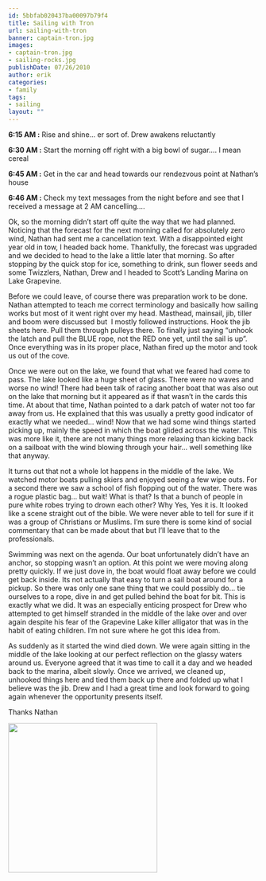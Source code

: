```yaml
---
id: 5bbfab020437ba00097b79f4
title: Sailing with Tron
url: sailing-with-tron
banner: captain-tron.jpg
images:
- captain-tron.jpg
- sailing-rocks.jpg
publishDate: 07/26/2010
author: erik
categories:
- family
tags:
- sailing
layout: ""
---
```

**6:15 AM :** Rise and shine&#8230; er sort of. Drew awakens reluctantly
  
**6:30 AM :** Start the morning off right with a big bowl of sugar&#8230;. I mean cereal
  
**6:45 AM :** Get in the car and head towards our rendezvous point at Nathan&#8217;s house
  
**6:46 AM :** Check my text messages from the night before and see that I received a message at 2 AM cancelling&#8230;.

Ok, so the morning didn&#8217;t start off quite the way that we had planned. Noticing that the forecast for the next morning called for absolutely zero wind, Nathan had sent me a cancellation text. With a disappointed eight year old in tow, I headed back home. Thankfully, the forecast was upgraded and we decided to head to the lake a little later that morning. So after stopping by the quick stop for ice, something to drink, sun flower seeds and some Twizzlers, Nathan, Drew and I headed to Scott&#8217;s Landing Marina on Lake Grapevine.

Before we could leave, of course there was preparation work to be done. Nathan attempted to teach me correct terminology and basically how sailing works but most of it went right over my head. Masthead, mainsail, jib, tiller and boom were discussed but  I mostly followed instructions. Hook the jib sheets here. Pull them through pulleys there. To finally just saying &#8220;unhook the latch and pull the BLUE rope, not the RED one yet, until the sail is up&#8221;. Once everything was in its proper place, Nathan fired up the motor and took us out of the cove.

Once we were out on the lake, we found that what we feared had come to pass. The lake looked like a huge sheet of glass. There were no waves and worse no wind! There had been talk of racing another boat that was also out on the lake that morning but it appeared as if that wasn&#8217;t in the cards this time. At about that time, Nathan pointed to a dark patch of water not too far away from us. He explained that this was usually a pretty good indicator of exactly what we needed&#8230; wind! Now that we had some wind things started picking up, mainly the speed in which the boat glided across the water. This was more like it, there are not many things more relaxing than kicking back on a sailboat with the wind blowing through your hair&#8230; well something like that anyway.

It turns out that not a whole lot happens in the middle of the lake. We watched motor boats pulling skiers and enjoyed seeing a few wipe outs. For a second there we saw a school of fish flopping out of the water. There was a rogue plastic bag&#8230; but wait! What is that? Is that a bunch of people in pure white robes trying to drown each other? Why Yes, Yes it is. It looked like a scene straight out of the bible. We were never able to tell for sure if it was a group of Christians or Muslims. I&#8217;m sure there is some kind of social commentary that can be made about that but I&#8217;ll leave that to the professionals.

Swimming was next on the agenda. Our boat unfortunately didn&#8217;t have an anchor, so stopping wasn&#8217;t an option. At this point we were moving along pretty quickly. If we just dove in, the boat would float away before we could get back inside. Its not actually that easy to turn a sail boat around for a pickup. So there was only one sane thing that we could possibly do&#8230; tie ourselves to a rope, dive in and get pulled behind the boat for bit. This is exactly what we did. It was an especially enticing prospect for Drew who attempted to get himself stranded in the middle of the lake over and over again despite his fear of the Grapevine Lake killer alligator that was in the habit of eating children. I&#8217;m not sure where he got this idea from.

As suddenly as it started the wind died down. We were again sitting in the middle of the lake looking at our perfect reflection on the glassy waters around us. Everyone agreed that it was time to call it a day and we headed back to the marina, albeit slowly. Once we arrived, we cleaned up, unhooked things here and tied them back up there and folded up what I believe was the jib. Drew and I had a great time and look forward to going again whenever the opportunity presents itself.

Thanks Nathan

<img src="{imageservice}/sailing-rocks.jpg"  border="0" width="300" />